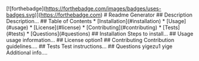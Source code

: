 \[!\[forthebadge\](https://forthebadge.com/images/badges/uses-badges.svg)\](https://forthebadge.com) # Readme Generator ## Description Description... ## Table of Contents \* \[Installation\](#installation) \* \[Usage\](#usage) \* \[License\](#license) \* \[Contributing\](#contributing) \* \[Tests\](#tests) \* \[Questions\](#questions) ## Installation Steps to install... ## Usage usage information... ## License option1 ## Contributing Contribution guidelines.... ## Tests Test instructions... ## Questions yigezu1 yige Additional info....
